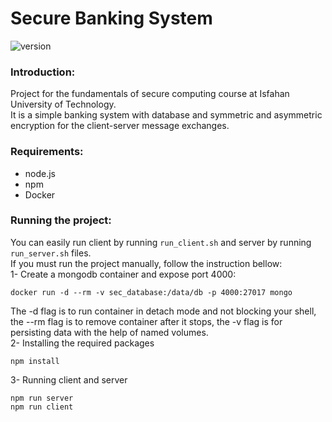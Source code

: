 # Secure Banking System
![version](https://img.shields.io/badge/version-1.0.0-important.svg)


### Introduction:
Project for the fundamentals of secure computing course at
Isfahan University of Technology.\
It is a simple banking system with database and symmetric
and asymmetric encryption for the client-server
message exchanges.


### Requirements:
* node.js
* npm
* Docker


### Running the project:
You can easily run client by running `run_client.sh`
and server by running `run_server.sh` files.\
If you must run the project manually, follow the instruction
bellow:\
1- Create a mongodb container and expose port 4000:
~~~~
docker run -d --rm -v sec_database:/data/db -p 4000:27017 mongo
~~~~
The -d flag is to run container in detach mode and
not blocking your shell, the --rm flag is to remove container
after it stops, the -v flag is for persisting data
with the help of named volumes.\
2- Installing the required packages
~~~~
npm install
~~~~
3- Running client and server
~~~~
npm run server
npm run client
~~~~
